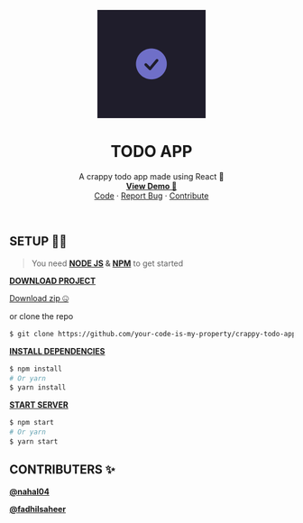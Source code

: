 <p align="center">
  	<a href="https://crappy-todo-app.netlify.app/" target="_blank">
    	<img src="public/logo192.png" alt="Logo">
  	</a>
</p>

<h1 align="center">TODO APP</h1>

<p align="center">
    A crappy todo app made using React 🌟 <br>
    <b><a href="https://crappy-todo-app.netlify.app/">View Demo 👀</a></b><br>
    <a href="https://github.com/your-code-is-my-property/crappy-todo-app">Code</a> · 
    <a href="https://github.com/your-code-is-my-property/crappy-todo-app/issues">Report Bug</a> ·
    <a href="https://github.com/your-code-is-my-property/crappy-todo-app/pulls">Contribute</a>
</p>

<br />

## SETUP 👷‍♂️

> You need <b><a href="https://nodejs.org/en/">NODE JS</a> & <a href="https://www.npmjs.com/">NPM</a></b> to get started

<b><u>DOWNLOAD PROJECT</u></b>

<a href="https://github.com/your-code-is-my-property/crappy-todo-app/archive/refs/heads/main.zip">Download zip 🤐</a>

or clone the repo

```bash
$ git clone https://github.com/your-code-is-my-property/crappy-todo-app.git
```

<b><u>INSTALL DEPENDENCIES</u></b>

```bash
$ npm install
# Or yarn
$ yarn install
```

<b><u>START SERVER</u></b>

```bash
$ npm start
# Or yarn
$ yarn start
```

## CONTRIBUTERS ✨️

<a href="https://github.com/nahal04">__@nahal04__</a> <br>

<a href="https://github.com/fadhilsaheer">__@fadhilsaheer__</a> 

